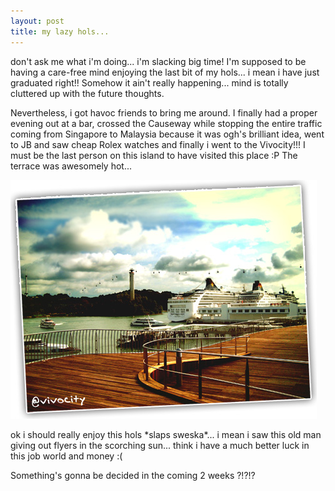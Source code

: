 ```yaml
---
layout: post
title: my lazy hols...
---
```


don't ask me what i'm doing... i'm slacking big time! I'm supposed to be having a care-free mind enjoying the last bit of my hols... i mean i have just graduated right!! Somehow it ain't really happening... mind is totally cluttered up with the future thoughts.

Nevertheless, i got havoc friends to bring me around. I finally had a proper evening out at a bar, crossed the Causeway while stopping the entire traffic coming from Singapore to Malaysia because it was ogh's brilliant idea, went to JB and saw cheap Rolex watches and finally i went to the Vivocity!!! I must be the last person on this island to have visited this place :P The terrace was awesomely hot...

![](/img/vivo79538420.jpg)

ok i should really enjoy this hols \*slaps sweska\*... i mean i saw this old man giving out flyers in the scorching sun... think i have a much better luck in this job world and money :(

Something's gonna be decided in the coming 2 weeks ?!?!?
